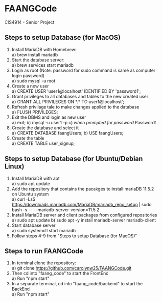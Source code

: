 # FAANGCode
CIS4914 - Senior Project

## Steps to setup Database (for MacOS)
1. Install MariaDB with Homebrew:<br/>
   a) brew install mariadb
2. Start the database server:<br/>
   a) brew services start mariadb
3. Login as root (Note: password for sudo command is same as computer login password)<br/>
   a) sudo mysql -u root
4. Create a new user<br/>
   a) CREATE USER 'user1@localhost' IDENTIFIED BY 'password1';
5. Grant privileges to all databases and tables to the new created user<br/>
   a) GRANT ALL PRIVILEGES ON \*.\* TO user1@localhost';
6. Refresh privilage tale to make changes applied to the database<br/>
   a) FLUSH PRIVILEGES;
7. Exit the DBMS and login as new user<br/>
   a) exit;
   b) mysql -u user1 -p
   c) *when prompted for password* Password1
8. Create the database and select it<br/>
   a) CREATE DATABASE faangUsers;
   b) USE faangUsers;
9. Create the table<br/>
    a) CREATE TABLE user_signup;

## Steps to setup Database (for Ubuntu/Debian Linux)
1. Install MariaDB with apt<br/>
   a) sudo apt update
2. Add the repository that contains the pacakges to install mariaDB 11.5.2 on Ubuntu system<br/>
   a) curl -LsS https://downloads.mariadb.com/MariaDB/mariadb_repo_setup | sudo bash -s -- --mariadb-server-version=11.5.2
3. Install MariaDB server and client packages from configured repositories<br/>
   a) sudo apt update
   b) sudo apt -y install mariadb-server mariadb-client
4. Start database server<br/>
   a) sudo systemctl start mariadb
5. Follow steps 4-9 from "Steps to setup Database (for MacOS)"<br/>
   
## Steps to run FAANGCode
1. In terminal clone the repository:<br/>
   a) git clone https://github.com/carolynw25/FAANGCode.git
2. Then cd into "faang_code" to start the FrontEnd<br/>
   a) Run "npm start"
3. In a separate terminal, cd into "faang_code/backend" to start the BackEnd<br/>
   a) Run "npm start"
